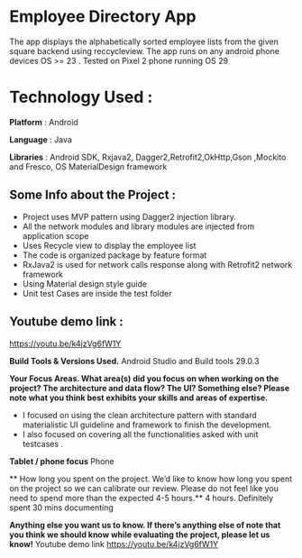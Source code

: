 # Employee Directory App
 The app displays the alphabetically sorted employee lists from the given square backend using reccycleview. The app runs on any android phone devices OS >= 23 . Tested on Pixel 2 phone running OS 29

# Technology Used :
**Platform** : Android 

**Language** : Java

**Libraries** : Android SDK, Rxjava2, Dagger2,Retrofit2,OkHttp,Gson ,Mockito and Fresco, OS MaterialDesign framework

## Some Info about the Project : 
* Project uses MVP pattern using Dagger2 injection library. 
* All the network modules and library modules are injected from application scope 
* Uses Recycle view to display the employee list
* The code is organized package by feature format
* RxJava2 is used for network calls response along with Retrofit2 network framework
* Using Material design style guide 
* Unit test Cases are inside the test folder 

## Youtube demo link : 
https://youtu.be/k4jzVg6fW1Y


**Build Tools & Versions Used.** Android Studio and Build tools 29.0.3

**Your Focus Areas. What area(s) did you focus on when working on the project? The architecture and data flow? The UI? Something else? Please note what you think best exhibits your skills and areas of expertise.**

* I focused on using the clean architecture pattern with standard materialistic UI guideline and framework to finish the development. 
* I also focused on covering all the functionalities asked with unit testcases . 

**Tablet / phone focus** Phone

** How long you spent on the project. We’d like to know how long you spent on the project so we can calibrate our review. Please do not feel like you need to spend more than the expected 4-5 hours.** 
4 hours. Definitely spent 30 mins documenting

**Anything else you want us to know. If there’s anything else of note that you think we should know while evaluating the project, please let us know!**
Youtube demo link https://youtu.be/k4jzVg6fW1Y
